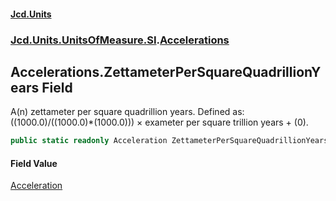#### [Jcd.Units](index.md 'index')
### [Jcd.Units.UnitsOfMeasure.SI](Jcd.Units.UnitsOfMeasure.SI.md 'Jcd.Units.UnitsOfMeasure.SI').[Accelerations](Accelerations.md 'Jcd.Units.UnitsOfMeasure.SI.Accelerations')

## Accelerations.ZettameterPerSquareQuadrillionYears Field

A(n) zettameter per square quadrillion years. Defined as: ((1000.0)/((1000.0)*(1000.0))) × exameter per square trillion years + (0).

```csharp
public static readonly Acceleration ZettameterPerSquareQuadrillionYears;
```

#### Field Value
[Acceleration](Acceleration.md 'Jcd.Units.UnitTypes.Acceleration')